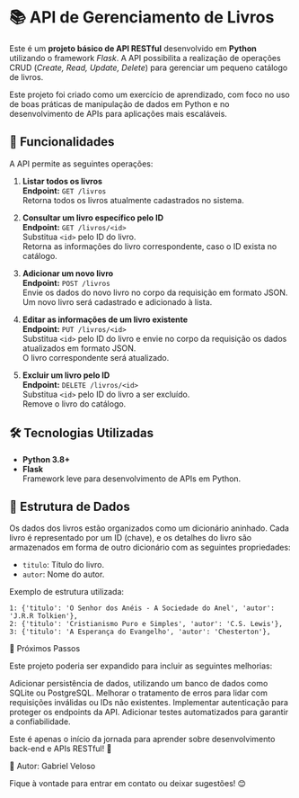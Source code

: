 # 📚 API de Gerenciamento de Livros

Este é um **projeto básico de API RESTful** desenvolvido em **Python** utilizando o framework *Flask*. A API possibilita a realização de operações CRUD (*Create, Read, Update, Delete*) para gerenciar um pequeno catálogo de livros.

Este projeto foi criado como um exercício de aprendizado, com foco no uso de boas práticas de manipulação de dados em Python e no desenvolvimento de APIs para aplicações mais escaláveis.


## 🚀 Funcionalidades

A API permite as seguintes operações:

1. **Listar todos os livros**  
   **Endpoint:** `GET /livros`  
   Retorna todos os livros atualmente cadastrados no sistema.

2. **Consultar um livro específico pelo ID**  
   **Endpoint:** `GET /livros/<id>`  
   Substitua `<id>` pelo ID do livro.  
   Retorna as informações do livro correspondente, caso o ID exista no catálogo.

3. **Adicionar um novo livro**  
   **Endpoint:** `POST /livros`  
   Envie os dados do novo livro no corpo da requisição em formato JSON.  
   Um novo livro será cadastrado e adicionado à lista.

4. **Editar as informações de um livro existente**  
   **Endpoint:** `PUT /livros/<id>`  
   Substitua `<id>` pelo ID do livro e envie no corpo da requisição os dados atualizados em formato JSON.  
   O livro correspondente será atualizado.

5. **Excluir um livro pelo ID**  
   **Endpoint:** `DELETE /livros/<id>`  
   Substitua `<id>` pelo ID do livro a ser excluído.  
   Remove o livro do catálogo.


## 🛠️ Tecnologias Utilizadas

- **Python 3.8+**
- **Flask**  
  Framework leve para desenvolvimento de APIs em Python.


## 📂 Estrutura de Dados

Os dados dos livros estão organizados como um dicionário aninhado. Cada livro é representado por um ID (chave), e os detalhes do livro são armazenados em forma de outro dicionário com as seguintes propriedades:
- `titulo`: Título do livro.
- `autor`: Nome do autor.

Exemplo de estrutura utilizada:

    1: {'titulo': 'O Senhor dos Anéis - A Sociedade do Anel', 'autor': 'J.R.R Tolkien'},
    2: {'titulo': 'Cristianismo Puro e Simples', 'autor': 'C.S. Lewis'},
    3: {'titulo': 'A Esperança do Evangelho', 'autor': 'Chesterton'},


🔗 Próximos Passos

Este projeto poderia ser expandido para incluir as seguintes melhorias:

Adicionar persistência de dados, utilizando um banco de dados como SQLite ou PostgreSQL.
Melhorar o tratamento de erros para lidar com requisições inválidas ou IDs não existentes.
Implementar autenticação para proteger os endpoints da API.
Adicionar testes automatizados para garantir a confiabilidade.

Este é apenas o início da jornada para aprender sobre desenvolvimento back-end e APIs RESTful! 🚀

👤 Autor:
Gabriel Veloso

Fique à vontade para entrar em contato ou deixar sugestões! 😊